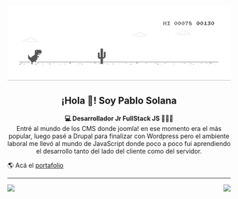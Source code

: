 <p align="center">
   <img src="https://raw.githubusercontent.com/wangningkai/wangningkai/master/assets/dino.gif">
   <h2 align="center">¡Hola  👋! Soy Pablo Solana</h2>
</p>
   <p align="center">
      <strong>
           💻 Desarrollador Jr FullStack JS 👨🏻‍💻
      </strong>
      <br />
   Entré al mundo de los CMS donde joomla! en ese momento era el más popular, luego pasé a Drupal para finalizar con Wordpress pero el ambiente laboral me llevó al mundo de JavaScript donde poco a poco fui aprendiendo el desarrollo tanto del lado del cliente como del servidor.
  </p>
   
🌎 Acá el [portafolio](https://pablosolana.dev)
   

----


<img align = "left"  src="https://github-readme-stats.vercel.app/api?username=juanpablosolana&show_icons=true&theme=radical">
<img align = "right" src="https://github-readme-stats.vercel.app/api/top-langs/?username=juanpablosolana&show_icons=true&theme=radical">
